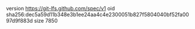 version https://git-lfs.github.com/spec/v1
oid sha256:dec5a59d11b348e3b1ee24aa4c4e2300051b827f5804040bf52fa0097d9f883d
size 7850
